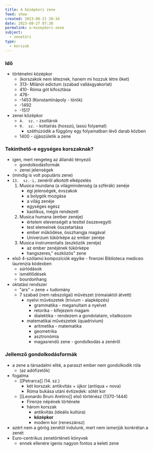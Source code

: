 ```yaml
---
title: A középkori zene
feed: show
created: 2023-08-21 20:34
date: 2023-08-27 07:30
permalink: a-kozepkori-zene
subject:
  - zenetöri
type:
  - korszak
---
```


### Idő
-   történelmi középkor
    -   (korszakok nem léteznek, hanem mi hozzuk létre őket)
    -   313- Milánói edictum (szabad vallásgyakorlat)
    -   410- Róma gót kifosztása
    -   476-
    -   -1453 (Konstantinápoly - török)
    -   -1492
    -   -1517
-   zenei középkor
    -   `4.  sz.` - zsoltárok
    -   `9.  sz.` - kottaírás (hosszú, lassú folyamat)
        -   széthúzódik a függöny egy folyamatban lévő darab közben
    -   1400 - újjászületik a zene

### Tekinthető-e egységes korszaknak?
-   igen, mert rengeteg az állandó tényező
    -   gondolkodásformák
    -   zenei jelenségek
-   (mindig is volt populáris zene)
-   `13.  sz.-i,` zenéről alkotott elképzelés
    1.  Musica mundana (a világmindenség (a szférák) zenéje
        -   égi jelenségek, évszakok
        -   a bolygók mozgása
        -   a világ zenéje
        -   egységes egész
        -   kaotikus, mégis rendezett
    2.  Musica humana (ember zenéje)
        -   értelem elevenségét a testtel összevegyíti
        -   test elemeinek összetartása
        -   ember működése, összhangja magával
        -   Univerzum tükörképe az ember zenéje
    3.  Musica instrumentalis (eszközök zenéje)
        -   az ember zenéjének tükörképe
        -   hangszeres," eszközös" zene
-   első 4-szólamú kompozíciók egyike - firenzei Biblioteca mediceo laurenzia kódexben
    -   súrlódások
    -   ismétlődések
    -   bourdonhang
-   oktatási rendszer
    -   "ars" = zene + tudomány
    -   7 szabad (nem rabszolgai) művészet (rómaiaktól átvett)
        -   nyelvi művészetek (trivium - alapképzés)
            -   grammatika - meganultam a nyelvet
            -   retorika - kifejezem magam
            -   dialektika - rendezem a gondolataim, vitatkozom
        -   matematikai művészetek (quadrivium)
            -   aritmetika - matematika
            -   geometrika
            -   asztronómia
            -   magasrendű zene - gondolkodás a zenéről

### Jellemző gondolkodásformák
-   a zene a társadalmi elité, a paraszt ember nem gondolkodik róla
    -   (az adófizetők)
-   fogalma
    -   [[Petrarca]] (14. sz.)
        -   két korszak: antikvitás + újkor (antiqua + nova)
        -   Róma bukása utáni évtizedek: sötét kor
    -   [[Leonardo Bruni Aretino]] első történész (1370-1444)
        -   Firenze népének története
        -   három korszak
            -   antikvitás (ideális kultúra)
            -   **középkor**
            -   modern kor (reneszánsz)
-   azért nem a görög zenétől indulunk, mert nem ismerjük konkrétan a zenét
-   Euro-centrikus zenetörténeti könyvek
    -   ennek ellenére igenis nagyon fontos a keleti zene